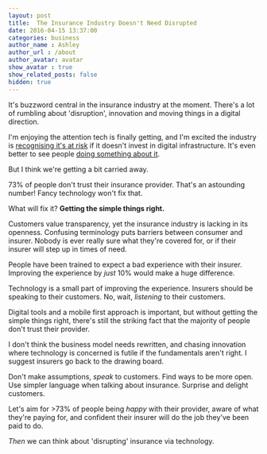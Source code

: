 ```yaml
---
layout: post
title:  The Insurance Industry Doesn't Need Disrupted
date: 2016-04-15 13:37:00
categories: business
author_name : Ashley
author_url : /about
author_avatar: avatar
show_avatar : true
show_related_posts: false
hidden: true
---
```


It's buzzword central in the insurance industry at the moment. There's a lot of rumbling about 'disruption', innovation and moving things in a digital direction.

I'm enjoying the attention tech is finally getting, and I'm excited the industry is <a href="http://www.digitalinsurancecollective.co.uk/static/so-its-clear-we-are-going-to-be-disrupted-at-some-point">recognising it's at risk</a> if it doesn't invest in digital infrastructure. It's even better to see people <a href="http://thedigitalinsurer.co.uk/">doing something about it</a>.

But I think we're getting a bit carried away.

73% of people don't trust their insurance provider. That's an astounding number! Fancy technology won't fix that.

What will fix it? __Getting the simple things right.__

Customers value transparency, yet the insurance industry is lacking in its openness. Confusing terminology puts barriers between consumer and insurer. Nobody is ever really sure what they're covered for, or if their insurer will step up in times of need.

People have been trained to expect a bad experience with their insurer. Improving the experience by _just_ 10% would make a huge difference.

Technology is a small part of improving the experience. Insurers should be speaking to their customers. No, wait, _listening_ to their customers. 

Digital tools and a mobile first approach is important, but without getting the simple things right, there's still the striking fact that the majority of people don't trust their provider.

I don't think the business model needs rewritten, and chasing innovation where technology is concerned is futile if the fundamentals aren't right. I suggest insurers go back to the drawing board.

Don't make assumptions, _speak_ to customers. Find ways to be more open. Use simpler language when talking about insurance. Surprise and delight customers.

Let's aim for >73% of people being _happy_ with their provider, aware of what they're paying for, and confident their insurer will do the job they've been paid to do.

_Then_ we can think about 'disrupting' insurance via technology. 